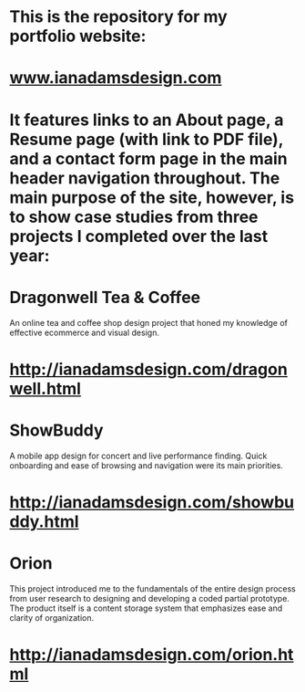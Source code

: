# This is the repository for my portfolio website:
# www.ianadamsdesign.com
# It features links to an About page, a Resume page (with link to PDF file), and a contact form page in the main header navigation throughout.  The main purpose of the site, however, is to show case studies from three projects I completed over the last year:
# Dragonwell Tea & Coffee
An online tea and coffee shop design project that honed my knowledge of effective ecommerce and visual design.
# http://ianadamsdesign.com/dragonwell.html
# ShowBuddy
A mobile app design for concert and live performance finding.  Quick onboarding and ease of browsing and navigation were its main priorities.
# http://ianadamsdesign.com/showbuddy.html
# Orion
This project introduced me to the fundamentals of the entire design process from user research to designing and developing a coded partial prototype.  The product itself is a content storage system that emphasizes ease and clarity of organization.
# http://ianadamsdesign.com/orion.html